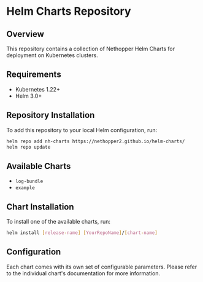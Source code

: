 # Helm Charts Repository

## Overview

This repository contains a collection of Nethopper Helm Charts for deployment on Kubernetes clusters.

## Requirements

- Kubernetes 1.22+
- Helm 3.0+

## Repository Installation

To add this repository to your local Helm configuration, run:

```bash
helm repo add nh-charts https://nethopper2.github.io/helm-charts/
helm repo update
```

## Available Charts

- `log-bundle`
- `example`

## Chart Installation

To install one of the available charts, run:

```bash
helm install [release-name] [YourRepoName]/[chart-name]
```

## Configuration

Each chart comes with its own set of configurable parameters. Please refer to the individual chart's documentation for more information.
